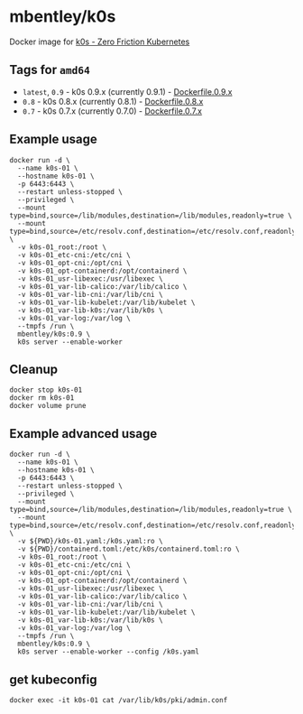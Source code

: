 # mbentley/k0s

Docker image for [k0s - Zero Friction Kubernetes](https://github.com/k0sproject/k0s)

## Tags for `amd64`

* `latest`, `0.9` - k0s 0.9.x (currently 0.9.1) - [Dockerfile.0.9.x](Dockerfile.0.9.x)
* `0.8` - k0s 0.8.x (currently 0.8.1) - [Dockerfile.0.8.x](Dockerfile.0.8.x)
* `0.7` - k0s 0.7.x (currently 0.7.0) - [Dockerfile.0.7.x](Dockerfile.0.7.x)

## Example usage

```
docker run -d \
  --name k0s-01 \
  --hostname k0s-01 \
  -p 6443:6443 \
  --restart unless-stopped \
  --privileged \
  --mount type=bind,source=/lib/modules,destination=/lib/modules,readonly=true \
  --mount type=bind,source=/etc/resolv.conf,destination=/etc/resolv.conf,readonly=true \
  -v k0s-01_root:/root \
  -v k0s-01_etc-cni:/etc/cni \
  -v k0s-01_opt-cni:/opt/cni \
  -v k0s-01_opt-containerd:/opt/containerd \
  -v k0s-01_usr-libexec:/usr/libexec \
  -v k0s-01_var-lib-calico:/var/lib/calico \
  -v k0s-01_var-lib-cni:/var/lib/cni \
  -v k0s-01_var-lib-kubelet:/var/lib/kubelet \
  -v k0s-01_var-lib-k0s:/var/lib/k0s \
  -v k0s-01_var-log:/var/log \
  --tmpfs /run \
  mbentley/k0s:0.9 \
  k0s server --enable-worker
```

## Cleanup

```
docker stop k0s-01
docker rm k0s-01
docker volume prune
```

## Example advanced usage

```
docker run -d \
  --name k0s-01 \
  --hostname k0s-01 \
  -p 6443:6443 \
  --restart unless-stopped \
  --privileged \
  --mount type=bind,source=/lib/modules,destination=/lib/modules,readonly=true \
  --mount type=bind,source=/etc/resolv.conf,destination=/etc/resolv.conf,readonly=true \
  -v ${PWD}/k0s-01.yaml:/k0s.yaml:ro \
  -v ${PWD}/containerd.toml:/etc/k0s/containerd.toml:ro \
  -v k0s-01_root:/root \
  -v k0s-01_etc-cni:/etc/cni \
  -v k0s-01_opt-cni:/opt/cni \
  -v k0s-01_opt-containerd:/opt/containerd \
  -v k0s-01_usr-libexec:/usr/libexec \
  -v k0s-01_var-lib-calico:/var/lib/calico \
  -v k0s-01_var-lib-cni:/var/lib/cni \
  -v k0s-01_var-lib-kubelet:/var/lib/kubelet \
  -v k0s-01_var-lib-k0s:/var/lib/k0s \
  -v k0s-01_var-log:/var/log \
  --tmpfs /run \
  mbentley/k0s:0.9 \
  k0s server --enable-worker --config /k0s.yaml
```

## get kubeconfig

```
docker exec -it k0s-01 cat /var/lib/k0s/pki/admin.conf
```
